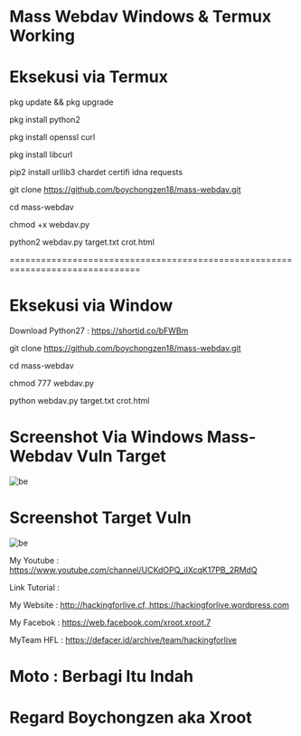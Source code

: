 # Mass Webdav Windows & Termux Working

# Eksekusi via Termux

pkg update && pkg upgrade

pkg install python2

pkg install openssl curl

pkg install libcurl

pip2 install urllib3 chardet certifi idna requests

git clone https://github.com/boychongzen18/mass-webdav.git

cd mass-webdav

chmod +x webdav.py

python2 webdav.py target.txt crot.html

===============================================================================

# Eksekusi via Window

Download Python27 : https://shortid.co/bFWBm

git clone https://github.com/boychongzen18/mass-webdav.git

cd mass-webdav

chmod 777 webdav.py

python webdav.py target.txt crot.html

# Screenshot Via Windows Mass-Webdav Vuln Target
![be](https://raw.githubusercontent.com/boychongzen18/mass-webdav/master/mass-webdav.png)

# Screenshot Target Vuln
![be](https://raw.githubusercontent.com/boychongzen18/mass-webdav/master/target.png)

My Youtube    : https://www.youtube.com/channel/UCKdOPQ_iIXcqK17PB_2RMdQ

Link Tutorial : 

My Website    : http://hackingforlive.cf,,https://hackingforlive.wordpress.com

My Facebok    : https://web.facebook.com/xroot.xroot.7

MyTeam HFL    : https://defacer.id/archive/team/hackingforlive

# Moto : Berbagi Itu Indah

# Regard Boychongzen aka Xroot


